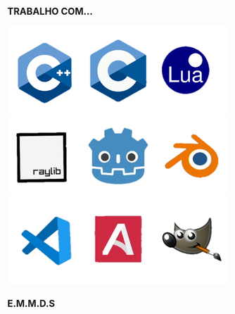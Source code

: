 ## TRABALHO COM...

![linguagem](linguagem.png)
![skill.png](skill.png)
![app.png](app.png)

## E.M.M.D.S
